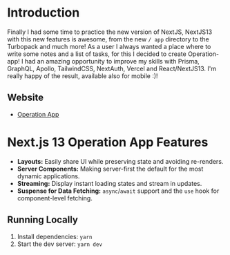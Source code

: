 # Introduction

Finally I had some time to practice the new version of NextJS, NextJS13 with this new features is awesome, from the new `/ app` directory to the Turbopack and much more!
As a user I always wanted a place where to write some notes and a list of tasks, for this I decided to create Operation-app!
I had an amazing opportunity to improve my skills with Prisma, GraphQL, Apollo, TailwindCSS, NextAuth, Vercel and React/NextJS13.
I'm really happy of the result, available also for mobile :)!

## Website

- [Operation App](https://operation-app-next-js-13.vercel.app/)

# Next.js 13 Operation App Features

- **Layouts:** Easily share UI while preserving state and avoiding re-renders.
- **Server Components:** Making server-first the default for the most dynamic applications.
- **Streaming:** Display instant loading states and stream in updates.
- **Suspense for Data Fetching:** `async`/`await` support and the `use` hook for component-level fetching.

## Running Locally

1. Install dependencies: `yarn`
1. Start the dev server: `yarn dev`
